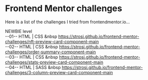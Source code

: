 # Frontend Mentor challenges
Here is a list of the challenges I tried from frontendmentor.io...

NEWBIE level <br />
--01-- HTML | CSS &nbsp https://strosi.github.io/frontend-mentor-challenges/nft-preview-card-component-main <br />
--02-- HTML | CSS &nbsp https://strosi.github.io/frontend-mentor-challenges/order-summary-component-main <br />
--03-- HTML | CSS &nbsp https://strosi.github.io/frontend-mentor-challenges/stats-preview-card-component-main <br />
--04-- HTML | SASS &nbsp https://strosi.github.io/frontend-mentor-challenges/3-column-preview-card-component-main <br />

